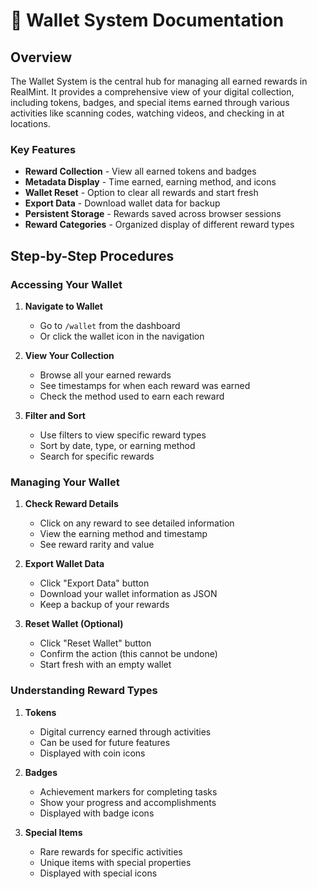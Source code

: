 # 💼 Wallet System Documentation

## Overview

The Wallet System is the central hub for managing all earned rewards in RealMint. It provides a comprehensive view of your digital collection, including tokens, badges, and special items earned through various activities like scanning codes, watching videos, and checking in at locations.

### Key Features

- **Reward Collection** - View all earned tokens and badges
- **Metadata Display** - Time earned, earning method, and icons
- **Wallet Reset** - Option to clear all rewards and start fresh
- **Export Data** - Download wallet data for backup
- **Persistent Storage** - Rewards saved across browser sessions
- **Reward Categories** - Organized display of different reward types

## Step-by-Step Procedures

### Accessing Your Wallet

1. **Navigate to Wallet**

   - Go to `/wallet` from the dashboard
   - Or click the wallet icon in the navigation

2. **View Your Collection**

   - Browse all your earned rewards
   - See timestamps for when each reward was earned
   - Check the method used to earn each reward

3. **Filter and Sort**
   - Use filters to view specific reward types
   - Sort by date, type, or earning method
   - Search for specific rewards

### Managing Your Wallet

1. **Check Reward Details**

   - Click on any reward to see detailed information
   - View the earning method and timestamp
   - See reward rarity and value

2. **Export Wallet Data**

   - Click "Export Data" button
   - Download your wallet information as JSON
   - Keep a backup of your rewards

3. **Reset Wallet (Optional)**
   - Click "Reset Wallet" button
   - Confirm the action (this cannot be undone)
   - Start fresh with an empty wallet

### Understanding Reward Types

1. **Tokens**

   - Digital currency earned through activities
   - Can be used for future features
   - Displayed with coin icons

2. **Badges**

   - Achievement markers for completing tasks
   - Show your progress and accomplishments
   - Displayed with badge icons

3. **Special Items**
   - Rare rewards for specific activities
   - Unique items with special properties
   - Displayed with special icons